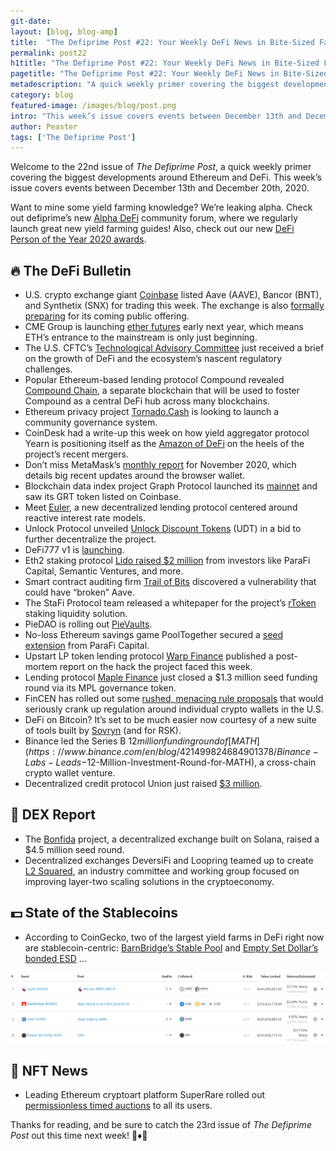 ```yaml
---
git-date:
layout: [blog, blog-amp]
title:  "The Defiprime Post #22: Your Weekly DeFi News in Bite-Sized Fashion"
permalink: post22
h1title: "The Defiprime Post #22: Your Weekly DeFi News in Bite-Sized Fashion"
pagetitle: "The Defiprime Post #22: Your Weekly DeFi News in Bite-Sized Fashion"
metadescription: "A quick weekly primer covering the biggest developments around Ethereum and DeFi. This week’s issue covers events between December 13th and December 20th, 2020"
category: blog
featured-image: /images/blog/post.png
intro: "This week’s issue covers events between December 13th and December 20th, 2020"
author: Peaster
tags: ['The Defiprime Post']
---
```


Welcome to the 22nd issue of _The Defiprime Post_, a quick weekly primer covering the biggest developments around Ethereum and DeFi. This week’s issue covers events between December 13th and December 20th, 2020.

Want to mine some yield farming knowledge? We’re leaking alpha. Check out defiprime’s new [Alpha DeFi](https://alpha.defiprime.com/c/yield-farming/6) community forum, where we regularly launch great new yield farming guides! Also, check out our new [DeFi Person of the Year 2020 awards](https://defiprime.com/defi-person-2020).


## 🔥 The DeFi Bulletin

*   U.S. crypto exchange giant [Coinbase](https://blog.coinbase.com/aave-aave-bancor-bnt-and-synthetix-snx-are-launching-on-coinbase-pro-67278bcd8192) listed Aave (AAVE), Bancor (BNT), and Synthetix (SNX) for trading this week. The exchange is also [formally preparing](https://blog.coinbase.com/coinbase-announces-confidential-submission-of-draft-registration-statement-b140a9dfc9f5) for its coming public offering. 
*   CME Group is launching [ether futures](https://www.cmegroup.com/media-room/press-releases/2020/12/16/cme_group_to_launchetherfuturesonfebruary82021.html?utm_source=twitter&utm_medium=organic_social&utm_campaign=ether_futures&utm_content=20201216_press_release) early next year, which means ETH’s entrance to the mainstream is only just beginning. 
*   The U.S. CFTC’s [Technological Advisory Committee](https://www.youtube.com/watch?t=970&v=9Cs0urDom0U&feature=youtu.be) just received a brief on the growth of DeFi and the ecosystem’s nascent regulatory challenges. 
*   Popular Ethereum-based lending protocol Compound revealed [Compound Chain](https://compound.cash/), a separate blockchain that will be used to foster Compound as a central DeFi hub across many blockchains. 
*   Ethereum privacy project [Tornado.Cash](https://tornado-cash.medium.com/tornado-cash-governance-proposal-a55c5c7d0703) is looking to launch a community governance system.
*   CoinDesk had a write-up this week on how yield aggregator protocol Yearn is positioning itself as the [Amazon of DeFi](https://www.coindesk.com/mergers-position-yearn-finance-as-the-amazon-of-defi) on the heels of the project’s recent mergers. 
*   Don’t miss MetaMask’s [monthly report](https://medium.com/metamask/metamask-monthly-november-2020-1723092f7ded) for November 2020, which details big recent updates around the browser wallet. 
*   Blockchain data index project Graph Protocol launched its [mainnet](https://cointelegraph.com/news/blockchain-data-gets-simpler-as-the-graph-launches-mainnet) and saw its GRT token listed on Coinbase. 
*   Meet [Euler](https://medium.com/euler-xyz/introducing-euler-8f4422f13848), a new decentralized lending protocol centered around reactive interest rate models. 
*   Unlock Protocol unveiled [Unlock Discount Tokens](https://unlock-protocol.com/blog/unlock-tokens-launched) (UDT) in a bid to further decentralize the project. 
*   DeFi777 v1 is [launching](https://dmihal.medium.com/defi777-v1-launch-c92f03ee40a1).
*   Eth2 staking protocol [Lido raised $2 million](https://www.theblockcrypto.com/amp/linked/87761/eth2-staking-protocol-lido-raises-2-million-funding?__twitter_impression=true) from investors like ParaFi Capital, Semantic Ventures, and more. 
*   Smart contract auditing firm [Trail of Bits](https://blog.trailofbits.com/2020/12/16/breaking-aave-upgradeability/) discovered a vulnerability that could have “broken” Aave. 
*   The StaFi Protocol team released a whitepaper for the project’s [rToken](https://medium.com/stafi/stafi-rtoken-whitepaper-officially-released-ef77747345a0) staking liquidity solution. 
*   PieDAO is rolling out [PieVaults](https://medium.com/piedao/announcing-pievaults-19e2fa4c734e). 
*   No-loss Ethereum savings game PoolTogether secured a [seed extension](https://medium.com/pooltogether/seed-extension-with-parafi-2ab973302d50) from ParaFi Capital.
*   Upstart LP token lending protocol [Warp Finance](https://warpfinance.medium.com/warp-finance-exploit-summary-recovery-of-funds-5b8fe4a11898) published a post-mortem report on the hack the project faced this week. 
*   Lending protocol [Maple Finance](https://www.coindesk.com/maple-finance-corporate-lending-defi?utm_source=telegram.me&utm_medium=social&utm_campaign=defi-startup-brings-corporate-lending-te) just closed a $1.3 million seed funding round via its MPL governance token. 
*   FinCEN has rolled out some [rushed, menacing rule proposals](https://www.coincenter.org/a-midnight-rule-for-cryptocurrency-transaction-reports/) that would seriously crank up regulation around individual crypto wallets in the U.S. 
*   DeFi on Bitcoin? It’s set to be much easier now courtesy of a new suite of tools built by [Sovryn](https://cointelegraph.com/news/sovryn-launches-complete-suite-for-bitcoin-defi-on-rsk) (and for RSK). 
*   Binance led the Series B $12 million funding round of [MATH](https://www.binance.com/en/blog/421499824684901378/Binance-Labs-Leads-$12-Million-Investment-Round-for-MATH), a cross-chain crypto wallet venture. 
*   Decentralized credit protocol Union just raised [$3 million](https://medium.com/union-finance/union-has-raised-3m-to-bring-credit-to-ethereum-6cc1b5f40776). 


## 💱 DEX Report

*   The [Bonfida](https://www.theblockcrypto.com/linked/87811/decentralized-exchange-bonfida-seed-round) project, a decentralized exchange built on Solana, raised a $4.5 million seed round. 
*   Decentralized exchanges DeversiFi and Loopring teamed up to create [L2 Squared](https://blog.deversifi.com/loopring-deversifi-announce-layer2-squared/), an industry committee and working group focused on improving layer-two scaling solutions in the cryptoeconomy.


## 💵 State of the Stablecoins

*   According to CoinGecko, two of the largest yield farms in DeFi right now are stablecoin-centric: [BarnBridge’s Stable Pool](https://app.barnbridge.com/pools/stable-token) and [Empty Set Dollar’s bonded ESD](https://app.emptyset.finance/#/dao/) ...

![](/images/blog/post22.png)


## 💎 NFT News

*   Leading Ethereum cryptoart platform SuperRare rolled out [permissionless timed auctions](https://medium.com/superrare/how-superrare-timed-auctions-work-a351058a6120) to all its users. 


Thanks for reading, and be sure to catch the 23rd issue of _The Defiprime Post_ out this time next week! 👋♦️👋
